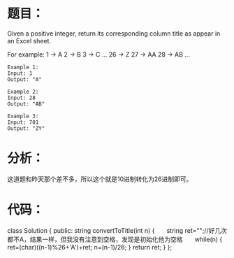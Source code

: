 
题目：
==
Given a positive integer, return its corresponding column title as appear in an Excel sheet.

For example:
    1 -> A
    2 -> B
    3 -> C
    ...
    26 -> Z
    27 -> AA
    28 -> AB 
    ...
```
Example 1:
Input: 1
Output: "A"
```
```
Example 2:
Input: 28
Output: "AB"
```
```
Example 3:
Input: 701
Output: "ZY"
```
分析：
==
这道题和昨天那个差不多，所以这个就是10进制转化为26进制即可。

代码：
==
class Solution {
public:
    string convertToTitle(int n) {
        string ret="";//好几次都不A，结果一样，但我没有注意到空格，发现是初始化他为空格
        while(n)
        {
            ret=(char)((n-1)%26+'A')+ret;
            n=(n-1)/26;
        }
        return ret;
     }
};
